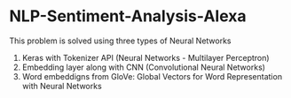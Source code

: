 # NLP-Sentiment-Analysis-Alexa

This problem is solved using three types of Neural Networks  
1. Keras with Tokenizer API (Neural Networks - Multilayer Perceptron) 
2. Embedding layer along with CNN (Convolutional Neural Networks)
3. Word embeddigns from GloVe: Global Vectors for Word Representation with Neural Networks
